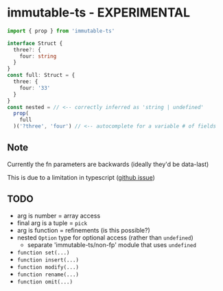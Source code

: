 # immutable-ts - EXPERIMENTAL

```ts
import { prop } from 'immutable-ts'

interface Struct { 
  three?: { 
    four: string 
  } 
}
const full: Struct = {
  three: {
    four: '33'
  }
}
const nested = // <-- correctly inferred as 'string | undefined'
  prop(
    full
  )('?three', 'four') // <-- autocomplete for a variable # of fields
```

## Note

Currently the fn parameters are backwards (ideally they'd be data-last)

This is due to a limitation in typescript ([github issue](https://github.com/microsoft/TypeScript/issues/45174))

## TODO

- arg is number = array access
- final arg is a tuple = `pick`
- arg is function = refinements (is this possible?)
- nested `Option` type for optional access (rather than `undefined`)
  - separate 'immutable-ts/non-fp' module that uses `undefined`
- `function set(...)`
- `function insert(...)`
- `function modify(...)`
- `function rename(...)`
- `function omit(...)`